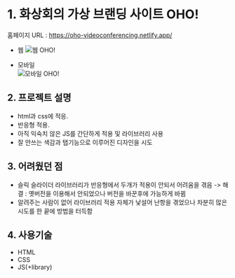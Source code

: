 # 1. 화상회의 가상 브랜딩 사이트 OHO!

홈페이지 URL : https://oho-videoconferencing.netlify.app/

* 웹
![웹 OHO!](https://user-images.githubusercontent.com/89256060/158349754-475cdec2-da2e-4bcc-b5ef-c137013c7e48.JPG)

* 모바일 <br>
![모바일 OHO!](https://user-images.githubusercontent.com/89256060/158193434-ee085291-1778-4e74-8139-4d5943a5b867.JPG)


## 2. 프로젝트 설명

* html과 css에 적응.
* 반응형 적용.
* 아직 익숙치 않은 JS를 간단하게 적용 및 라이브러리 사용
* 잘 안쓰는 색감과 탭기능으로 이루어진 디자인을 시도

## 3. 어려웠던 점
* 슬릭 슬라이더 라이브러리가 반응형에서 두개가 적용이 안되서 어려움을 겪음 -> 해결 : 옛버전을 이용해서 안되었으나 버전을 바꾼후에 가능하게 바뀜
* 알려주는 사람이 없어 라이브러리 적용 자체가 낯설어 난항을 겪었으나 차분히 많은 시도를 한 끝에 방법을 터득함

## 4. 사용기술
* HTML
* CSS
* JS(+library)

